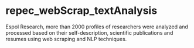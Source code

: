 # repec_webScrap_textAnalysis
Espol Research, more than 2000 profiles of researchers were analyzed and processed based on their self-description, scientific publications and resumes using web scraping and NLP techniques.
